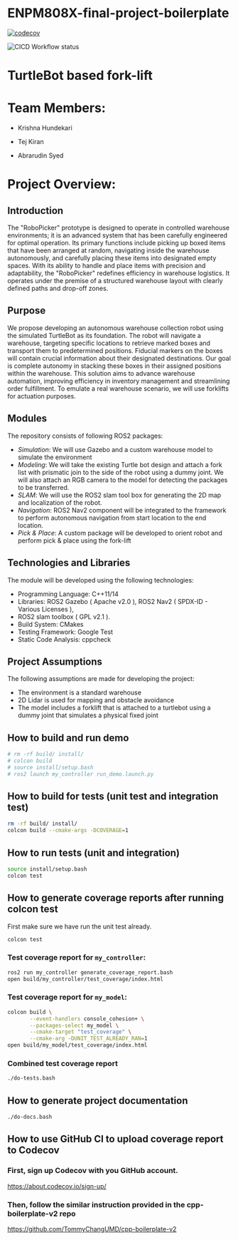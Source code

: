 # ENPM808X-final-project-boilerplate

[![codecov](https://codecov.io/gh/KrishnaH96/warehouse_autonomous_robo_picker/branch/main/graph/badge.svg)](https://codecov.io/gh/KrishnaH96/warehouse_autonomous_robo_picker)

![CICD Workflow status](https://github.com/KrishnaH96/warehouse_autonomous_robo_picker/actions/workflows/run-unit-test-and-upload-codecov.yml/badge.svg)

# TurtleBot based fork-lift

# Team Members:

- Krishna Hundekari

- Tej Kiran
  
- Abrarudin Syed

# Project Overview:

## Introduction
The "RoboPicker" prototype is designed to operate in controlled warehouse environments; it is an advanced system that has been carefully engineered for optimal operation. Its primary functions include picking up boxed items that have been arranged at random, navigating inside the warehouse autonomously, and carefully placing these items into designated empty spaces. With its ability to handle and place items with precision and adaptability, the "RoboPicker" redefines efficiency in warehouse logistics. It operates under the premise of a structured warehouse layout with clearly defined paths and drop-off zones.

## Purpose
We propose developing an autonomous warehouse collection robot using the simulated TurtleBot as its foundation. The robot will navigate a warehouse, targeting specific locations to retrieve marked boxes and transport them to predetermined positions. Fiducial markers on the boxes will contain crucial information about their designated destinations. Our goal is complete autonomy in stacking these boxes in their assigned positions within the warehouse. This solution aims to advance warehouse automation, improving efficiency in inventory management and streamlining order fulfillment. To emulate a real warehouse scenario, we will use forklifts for actuation purposes.


## Modules
The repository consists of following ROS2 packages:
 
  - *Simulation*: We will use Gazebo and a custom warehouse model to simulate the environment
  - *Modeling*: We will take the existing Turtle bot design and attach a fork list with prismatic join to the side of the robot using a dummy joint. We will also attach an RGB camera to the model for detecting the packages to be transferred.
  - *SLAM*: We will use the ROS2 slam tool box for generating the 2D map and localization of the robot.
  - *Navigation*: ROS2 Nav2 component will be integrated to the framework to perform autonomous navigation from start location to the end location.
  - *Pick & Place*: A custom package will be developed to orient robot and perform pick & place using the fork-lift


## Technologies and Libraries
The module will be developed using the following technologies:
- Programming Language: C++11/14
- Libraries: ROS2 Gazebo ( Apache v2.0 ), ROS2 Nav2 ( SPDX-ID - Various Licenses ), 
- ROS2 slam toolbox ( GPL v2.1 ).
- Build System: CMakes
- Testing Framework: Google Test
- Static Code Analysis: cppcheck

## Project Assumptions
The following assumptions are made for developing the project:
- The environment is a standard warehouse
- 2D Lidar is used for mapping and obstacle avoidance
- The model includes a forklift that is attached to a turtlebot using a dummy joint that simulates a physical fixed joint



## How to build and run demo

```bash
# rm -rf build/ install/
# colcon build 
# source install/setup.bash
# ros2 launch my_controller run_demo.launch.py
```

## How to build for tests (unit test and integration test)

```bash
rm -rf build/ install/
colcon build --cmake-args -DCOVERAGE=1 
```

## How to run tests (unit and integration)

```bash
source install/setup.bash
colcon test
```

## How to generate coverage reports after running colcon test

First make sure we have run the unit test already.

```bash
colcon test
```

### Test coverage report for `my_controller`:

``` bash
ros2 run my_controller generate_coverage_report.bash
open build/my_controller/test_coverage/index.html
```

### Test coverage report for `my_model`:

``` bash
colcon build \
       --event-handlers console_cohesion+ \
       --packages-select my_model \
       --cmake-target "test_coverage" \
       --cmake-arg -DUNIT_TEST_ALREADY_RAN=1
open build/my_model/test_coverage/index.html
```

### Combined test coverage report

``` bash
./do-tests.bash
```

## How to generate project documentation
``` bash
./do-docs.bash
```

## How to use GitHub CI to upload coverage report to Codecov

### First, sign up Codecov with you GitHub account.

  https://about.codecov.io/sign-up/

### Then, follow the similar instruction provided in the cpp-boilerplate-v2 repo

  https://github.com/TommyChangUMD/cpp-boilerplate-v2
